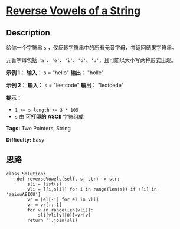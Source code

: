 # [Reverse Vowels of a String][title]

## Description

给你一个字符串 `s` ，仅反转字符串中的所有元音字母，并返回结果字符串。

元音字母包括 `'a'`、`'e'`、`'i'`、`'o'`、`'u'`，且可能以大小写两种形式出现。



**示例 1：**
            **输入：** s = "hello"    **输出：** "holle"    

**示例 2：**
            **输入：** s = "leetcode"    **输出：** "leotcede"



**提示：**

  * `1 <= s.length <= 3 * 105`
  * `s` 由 **可打印的 ASCII** 字符组成


**Tags:** Two Pointers, String

**Difficulty:** Easy

## 思路

``` python3
class Solution:
    def reverseVowels(self, s: str) -> str:
        sli = list(s)
        vli = [[i,s[i]] for i in range(len(s)) if s[i] in 'aeiouAEIOU']
        vr = [el[-1] for el in vli]
        vr = vr[::-1]
        for v in range(len(vli)):
            sli[vli[v][0]]=vr[v]
        return ''.join(sli)
```

[title]: https://leetcode-cn.com/problems/reverse-vowels-of-a-string
